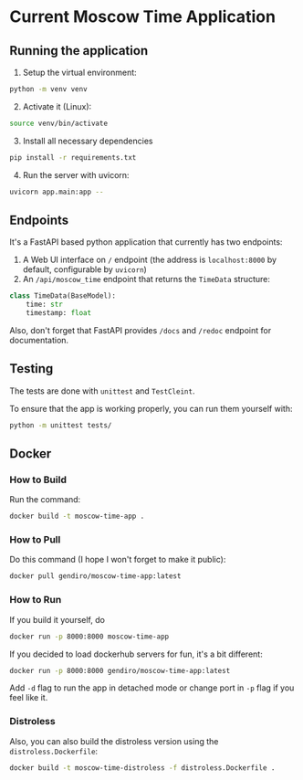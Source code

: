 # Current Moscow Time Application

## Running the application

1. Setup the virtual environment:
```bash
python -m venv venv
```
2. Activate it (Linux):
```bash
source venv/bin/activate
```
3. Install all necessary dependencies
```bash
pip install -r requirements.txt
```

4. Run the server with uvicorn:
```bash
uvicorn app.main:app --
```

## Endpoints

It's a FastAPI based python application that currently has two endpoints:

1. A Web UI interface on `/` endpoint (the address is `localhost:8000` by default, configurable by `uvicorn`)
2. An `/api/moscow_time` endpoint that returns the `TimeData` structure: 

```python
class TimeData(BaseModel):
    time: str
    timestamp: float
```

Also, don't forget that FastAPI provides `/docs` and `/redoc` endpoint for documentation.

## Testing

The tests are done with `unittest` and `TestCleint`. 

To ensure that the app is working properly, you can run them yourself with:
```bash
python -m unittest tests/
```

## Docker

### How to Build

Run the command:

```bash
docker build -t moscow-time-app .
```

### How to Pull

Do this command (I hope I won't forget to make it public):

```bash
docker pull gendiro/moscow-time-app:latest
```

### How to Run

If you build it yourself, do
```bash
docker run -p 8000:8000 moscow-time-app
```

If you decided to load dockerhub servers for fun, it's a bit different:
```bash
docker run -p 8000:8000 gendiro/moscow-time-app:latest
```

Add `-d` flag to run the app in detached mode or change port in `-p` flag if you feel like it.

### Distroless

Also, you can also build the distroless version using the `distroless.Dockerfile`:

```bash
docker build -t moscow-time-distroless -f distroless.Dockerfile .
```
